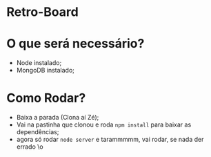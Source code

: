 Retro-Board
===

O que será necessário?
===

* Node instalado;
* MongoDB instalado;

Como Rodar?
===

* Baixa a parada (Clona aí Zé);
* Vai na pastinha que clonou e roda `npm install` para baixar as dependências;
* agora só rodar `node server` e tarammmmm, vai rodar, se nada der errado \o